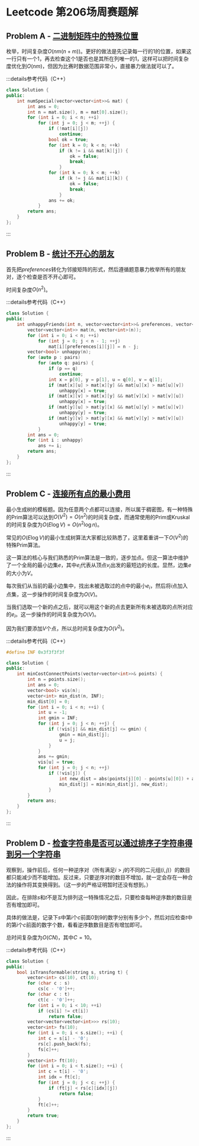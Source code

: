 # Leetcode 第206场周赛题解

## Problem A - [二进制矩阵中的特殊位置](https://leetcode.cn/problems/special-positions-in-a-binary-matrix/)

枚举，时间复杂度$O(nm(n+m))$。更好的做法是先记录每一行的$1$的位置，如果这一行只有一个$1$，再去检查这个$1$是否也是其所在列唯一的$1$，这样可以把时间复杂度优化到$O(nm)$，但因为比赛时数据范围非常小，直接暴力做法就可以了。

:::details参考代码（C++）

```cpp
class Solution {
public:
    int numSpecial(vector<vector<int>>& mat) {
        int ans = 0;
        int n = mat.size(), m = mat[0].size();
        for (int i = 0; i < n; ++i)
            for (int j = 0; j < m; ++j) {
                if (!mat[i][j])
                    continue;
                bool ok = true;
                for (int k = 0; k < n; ++k)
                    if (k != i && mat[k][j]) {
                        ok = false;
                        break;
                    }
                for (int k = 0; k < m; ++k)
                    if (k != j && mat[i][k]) {
                        ok = false;
                        break;
                    }
                ans += ok;
            }
        return ans;
    }
};
```

:::

## Problem B - [统计不开心的朋友](https://leetcode.cn/problems/count-unhappy-friends/)

首先把$preferences$转化为邻接矩阵的形式，然后遵循题意暴力枚举所有的朋友对，逐个检查是否不开心即可。

时间复杂度$O(n^2)$。

:::details参考代码（C++）

```cpp
class Solution {
public:
    int unhappyFriends(int n, vector<vector<int>>& preferences, vector<vector<int>>& pairs) {
        vector<vector<int>> mat(n, vector<int>(n));
        for (int i = 0; i < n; ++i)
            for (int j = 0; j < n - 1; ++j)
                mat[i][preferences[i][j]] = n - j;
        vector<bool> unhappy(n);
        for (auto p : pairs)
            for (auto q: pairs) {
                if (p == q)
                    continue;
                int x = p[0], y = p[1], u = q[0], v = q[1];
                if (mat[x][u] > mat[x][y] && mat[u][x] > mat[u][v])
                    unhappy[x] = true;
                if (mat[x][v] > mat[x][y] && mat[v][x] > mat[v][u])
                    unhappy[x] = true;
                if (mat[y][u] > mat[y][x] && mat[u][y] > mat[u][v])
                    unhappy[y] = true;
                if (mat[y][v] > mat[y][x] && mat[v][y] > mat[v][u])
                    unhappy[y] = true;
            }
        int ans = 0;
        for (int i : unhappy)
            ans += i;
        return ans;
    }
};
```

:::

## Problem C - [连接所有点的最小费用](https://leetcode.cn/problems/min-cost-to-connect-all-points/)

最小生成树的模板题。因为任意两个点都可以连接，所以属于稠密图，有一种特殊的Prim算法可以达到$O(V^2)=O(n^2)$的时间复杂度，而通常使用的Prim或Kruskal的时间复杂度为$O(E\log V)=O(n^2\log n)$。

常见的$O(E\log V)$的最小生成树算法大家都比较熟悉了，这里着重讲一下$O(V^2)$的特殊Prim算法。

这一算法的核心与我们熟悉的Prim算法是一致的，逐步加点。但这一算法中维护了一个全局的最小边集$e$，其中$e_i$代表从顶点$v_i$出发的最短边的长度。显然，边集$e$的大小为$V$。

每次我们从当前的最小边集中，找出未被选取过的点中的最小$e_i$，然后将$i$点加入点集，这一步操作的时间复杂度为$O(V)$。

当我们选取一个新的点之后，就可以用这个新的点去更新所有未被选取的点所对应的$e_i$。这一步操作的时间复杂度为$O(V)$。

因为我们要添加$V$个点，所以总时间复杂度为$O(V^2)$。

:::details参考代码（C++）

```cpp
#define INF 0x3f3f3f3f

class Solution {
public:
    int minCostConnectPoints(vector<vector<int>>& points) {
        int n = points.size();
        int ans = 0;
        vector<bool> vis(n);
        vector<int> min_dist(n, INF);
        min_dist[0] = 0;
        for (int i = 0; i < n; ++i) {
            int u = -1;
            int gmin = INF;
            for (int j = 0; j < n; ++j) {
                if (!vis[j] && min_dist[j] <= gmin) {
                    gmin = min_dist[j];
                    u = j;
                }
            }
            ans += gmin;
            vis[u] = true;
            for (int j = 0; j < n; ++j) 
                if (!vis[j]) {
                    int new_dist = abs(points[j][0] - points[u][0]) + abs(points[j][1] - points[u][1]);
                    min_dist[j] = min(min_dist[j], new_dist);
                }
        }
        return ans;
    }
};
```

:::

## Problem D - [检查字符串是否可以通过排序子字符串得到另一个字符串](https://leetcode.cn/problems/check-if-string-is-transformable-with-substring-sort-operations/)

观察到，操作前后，任何一种逆序对（所有满足$i>j$的不同的二元组$(i,j)$）的数目都只能减少而不能增加。反过来，只要逆序对的数目不增加，就一定会存在一种合法的操作将其变换得到。（这一步的严格证明暂时还没有想到。）

因此，在排除$s$和$t$不是互为排列这一特殊情况之后，只要检查每种逆序数的数目是否有增加即可。

具体的做法是，记录下$s$中第$i$个$c$前面$0$到$9$的数字分别有多少个，然后对应检查$t$中的第$i$个$c$前面的数字个数，看看逆序数数目是否有增加即可。

总时间复杂度为$O(CN)$，其中$C=10$。

:::details参考代码（C++）

```cpp
class Solution {
public:
    bool isTransformable(string s, string t) {
        vector<int> cs(10), ct(10);
        for (char c : s)
            cs[c - '0']++;
        for (char c : t)
            ct[c - '0']++;
        for (int i = 0; i < 10; ++i)
            if (cs[i] != ct[i])
                return false;
        vector<vector<vector<int>>> rs(10);
        vector<int> fs(10);
        for (int i = 0; i < s.size(); ++i) {
            int c = s[i] - '0';
            rs[c].push_back(fs);
            fs[c]++;
        }
        vector<int> ft(10);
        for (int i = 0; i < t.size(); ++i) {
            int c = t[i] - '0';
            int idx = ft[c];
            for (int j = 0; j < c; ++j) {
                if (ft[j] < rs[c][idx][j])
                    return false;
            }
            ft[c]++;
        }
        return true;
    }
};
```

:::
